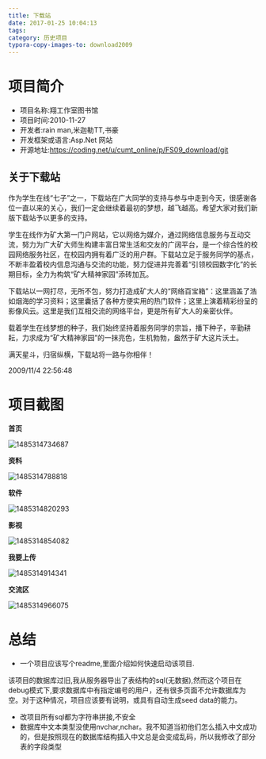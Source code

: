 ```yaml
---
title: 下载站
date: 2017-01-25 10:04:13
tags:
category: 历史项目
typora-copy-images-to: download2009
---
```




# 项目简介



- 项目名称:翔工作室图书馆
- 项目时间:2010-11-27
- 开发者:rain man,米迦勒TT,书豪
- 开发框架或语言:Asp.Net 网站
- 开源地址:https://coding.net/u/cumt_online/p/FS09_download/git




## 关于下载站

   作为学生在线“七子”之一，下载站在广大同学的支持与参与中走到今天，很感谢各位一直以来的关心，我们一定会继续着最初的梦想，越飞越高。希望大家对我们新版下载站予以更多的支持。

   学生在线作为矿大第一门户网站，它以网络为媒介，通过网络信息服务与互动交流，努力为广大矿大师生构建丰富日常生活和交友的广阔平台，是一个综合性的校园网络服务社区，在校园内拥有着广泛的用户群。下载站立足于服务同学的基点，不断丰盈着校内信息沟通与交流的功能，努力促进并完善着“引领校园数字化”的长期目标，全力为构筑“矿大精神家园”添砖加瓦。

   下载站以一网打尽，无所不包，努力打造成矿大人的“网络百宝箱”：这里涵盖了浩如烟海的学习资料；这里囊括了各种方便实用的热门软件；这里上演着精彩纷呈的影像风云。这里是我们互相交流的网络平台，更是所有矿大人的亲密伙伴。

   载着学生在线梦想的种子，我们始终坚持着服务同学的宗旨，播下种子，辛勤耕耘，力求成为“矿大精神家园”的一抹亮色，生机勃勃，盎然于矿大这片沃土。

   满天星斗，归宿纵横，下载站将一路与你相伴！

2009/11/4 22:56:48






# 项目截图



**首页**

![1485314734687](download2009\1485314734687.png)



**资料**

![1485314788818](download2009\1485314788818.png)



**软件**

![1485314820293](download2009\1485314820293.png)



**影视**

![1485314854082](download2009\1485314854082.png)





**我要上传**

![1485314914341](download2009\1485314914341.png)



**交流区**

![1485314966075](download2009\1485314966075.png)



# 总结

- 一个项目应该写个readme,里面介绍如何快速启动该项目.

该项目的数据库过旧,我从服务器导出了表结构的sql(无数据),然而这个项目在debug模式下,要求数据库中有指定编号的用户，还有很多页面不允许数据库为空。对于这种情况，项目应该要有说明，或具有自动生成seed data的能力。

- 改项目所有sql都为字符串拼接,不安全
- 数据库中文本类型没使用nvchar,nchar。我不知道当初他们怎么插入中文成功的，但是按照现在的数据库结构插入中文总是会变成乱码，所以我修改了部分表的字段类型











